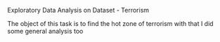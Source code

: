 Exploratory Data Analysis on Dataset - Terrorism 

The object of this task is to find the hot zone of terrorism
with that I did some general analysis too
